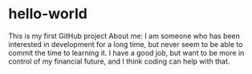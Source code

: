 # hello-world
This is my first GitHub project
About me: I am someone who has been interested in development for a long time, but never seem to be able to commit the time to learning it.  I have a good job, but want to be more in control of my financial future, and I think coding can help with that.
